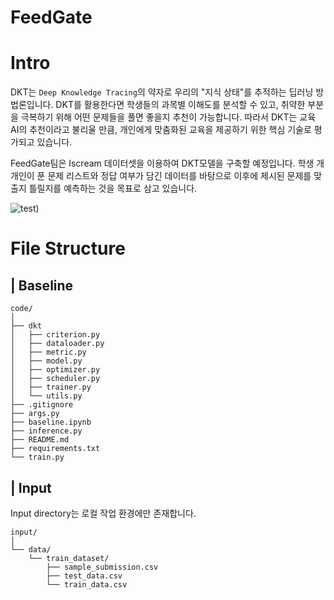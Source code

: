 # FeedGate 

# Intro
DKT는 `Deep Knowledge Tracing`의 약자로 우리의 "지식 상태"를 추적하는 딥러닝 방법론입니다. DKT를 활용한다면 학생들의 과목별 이해도를 분석할 수 있고, 취약한 부분을 극복하기 위해 어떤 문제들을 풀면 좋을지 추천이 가능합니다. 따라서 DKT는 교육 AI의 추천이라고 불리울 만큼, 개인에게 맞춤화된 교육을 제공하기 위한 핵심 기술로 평가되고 있습니다. 

FeedGate팀은 Iscream 데이터셋을 이용하여 DKT모델을 구축할 예정입니다. 학생 개개인이 푼 문제 리스트와 정답 여부가 담긴 데이터를 바탕으로 이후에 제시된 문제를 맞출지 틀릴지를 예측하는 것을 목표로 삼고 있습니다.

![test](https://user-images.githubusercontent.com/46434838/119333156-82dc0000-bcc4-11eb-8074-3c4833ef308c.png))


# File Structure
## | Baseline
```
code/
│
├── dkt
│   ├── criterion.py
│   ├── dataloader.py
│   ├── metric.py
│   ├── model.py
│   ├── optimizer.py
│   ├── scheduler.py
│   ├── trainer.py
│   └── utils.py
├── .gitignore
├── args.py
├── baseline.ipynb
├── inference.py
├── README.md
├── requirements.txt
└── train.py
```

## | Input
Input directory는 로컬 작업 환경에만 존재합니다.
```
input/
│ 
└── data/
    └── train_dataset/
        ├── sample_submission.csv
        ├── test_data.csv
        └── train_data.csv
```
